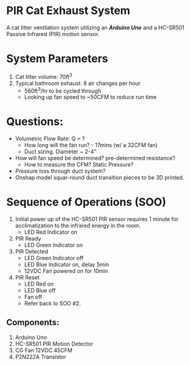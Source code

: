 # PIR Cat Exhaust System

A cat litter ventilation system utilizing an ***Arduino Uno*** and a HC-SR501 Passive Infrared (PIR) motion sensor.

# System Parameters
1. Cat litter volume: 70ft<sup>3</sup>
2. Typical bathroom exhaust: 8 air changes per hour
    - 560ft<sup>3</sup>/hr to be cycled through
    - Looking up fan speed to ~50CFM to reduce run time

# Questions:
- Volumetric Flow Rate: Q = ?
    - How long will the fan run? - 17mins (w/ a 32CFM fan)
    - Duct sizing. Diameter ~ 2-4"
- How will fan speed be determined? pre-determined resistance?
    - How to measure the CFM? Static Pressure?
- Pressure loss through duct system?
- Onshap model squar-round duct transition pieces to be 3D printed.

# Sequence of Operations (SOO)
1. Initial power up of the  HC-SR501 PIR sensor requires 1 minute for acclimatization to the infrared energy in the room.
    - LED Red Indicator on
2. PIR Ready
    - LED Green Indicator on
3. PIR Detected
    - LED Green Indicator off
    - LED Blue Indicator on, delay 5min
    - 12VDC Fan powered on for 10min
4. PIR Reset
    - LED Red on
    - LED Blue off
    - Fan off
    - Refer back to SOO #2.

## Components:
1. Arduino Uno
2. HC-SR501 PIR Motion Detector
3. CG Fan 12VDC 45CFM
4. P2N222A Transistor

